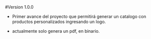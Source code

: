 #Version 1.0.0

- Primer avance del proyecto que permitirá generar un catalogo con productos personalizados ingresando un logo.

- actualmente solo genera un pdf, en binario.
